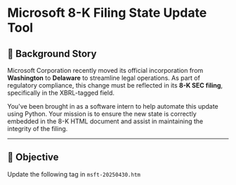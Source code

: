 # Microsoft 8-K Filing State Update Tool

## 📘 Background Story

Microsoft Corporation recently moved its official incorporation from **Washington** to **Delaware** to streamline legal operations. As part of regulatory compliance, this change must be reflected in its **8-K SEC filing**, specifically in the XBRL-tagged field.

You've been brought in as a software intern to help automate this update using Python. Your mission is to ensure the new state is correctly embedded in the 8-K HTML document and assist in maintaining the integrity of the filing.

---

## 🚀 Objective

Update the following tag in `msft-20250430.htm`
